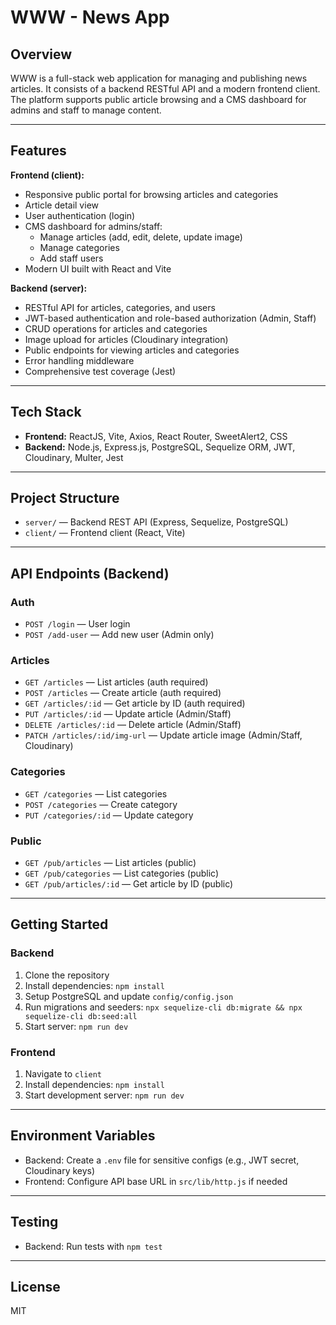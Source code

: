 # WWW - News App

## Overview

WWW is a full-stack web application for managing and publishing news articles. It consists of a backend RESTful API and a modern frontend client. The platform supports public article browsing and a CMS dashboard for admins and staff to manage content.

---

## Features

**Frontend (client):**

- Responsive public portal for browsing articles and categories
- Article detail view
- User authentication (login)
- CMS dashboard for admins/staff:
  - Manage articles (add, edit, delete, update image)
  - Manage categories
  - Add staff users
- Modern UI built with React and Vite

**Backend (server):**

- RESTful API for articles, categories, and users
- JWT-based authentication and role-based authorization (Admin, Staff)
- CRUD operations for articles and categories
- Image upload for articles (Cloudinary integration)
- Public endpoints for viewing articles and categories
- Error handling middleware
- Comprehensive test coverage (Jest)

---

## Tech Stack

- **Frontend:** ReactJS, Vite, Axios, React Router, SweetAlert2, CSS
- **Backend:** Node.js, Express.js, PostgreSQL, Sequelize ORM, JWT, Cloudinary, Multer, Jest

---

## Project Structure

- `server/` — Backend REST API (Express, Sequelize, PostgreSQL)
- `client/` — Frontend client (React, Vite)

---

## API Endpoints (Backend)

### Auth

- `POST /login` — User login
- `POST /add-user` — Add new user (Admin only)

### Articles

- `GET /articles` — List articles (auth required)
- `POST /articles` — Create article (auth required)
- `GET /articles/:id` — Get article by ID (auth required)
- `PUT /articles/:id` — Update article (Admin/Staff)
- `DELETE /articles/:id` — Delete article (Admin/Staff)
- `PATCH /articles/:id/img-url` — Update article image (Admin/Staff, Cloudinary)

### Categories

- `GET /categories` — List categories
- `POST /categories` — Create category
- `PUT /categories/:id` — Update category

### Public

- `GET /pub/articles` — List articles (public)
- `GET /pub/categories` — List categories (public)
- `GET /pub/articles/:id` — Get article by ID (public)

---

## Getting Started

### Backend

1. Clone the repository
2. Install dependencies: `npm install`
3. Setup PostgreSQL and update `config/config.json`
4. Run migrations and seeders: `npx sequelize-cli db:migrate && npx sequelize-cli db:seed:all`
5. Start server: `npm run dev`

### Frontend

1. Navigate to `client`
2. Install dependencies: `npm install`
3. Start development server: `npm run dev`

---

## Environment Variables

- Backend: Create a `.env` file for sensitive configs (e.g., JWT secret, Cloudinary keys)
- Frontend: Configure API base URL in `src/lib/http.js` if needed

---

## Testing

- Backend: Run tests with `npm test`

---

## License

MIT
